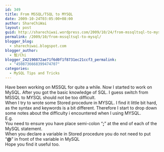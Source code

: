 ```yaml
---
id: 349
title: From MSSQL/TSQL to MYSQL
date: 2009-10-24T03:05:00+08:00
author: ShareChiWai
layout: post
guid: http://sharechiwai.wordpress.com/2009/10/24/from-mssqltsql-to-mysql
permalink: /2009/10/from-mssqltsql-to-mysql/
blogger_blog:
  - sharechiwai.blogspot.com
blogger_author:
  - 智/Chi
blogger_242190872ae71f6d0f1f8731ec21ccf3_permalink:
  - "4508736668399474707"
categories:
  - MySQL Tips and Tricks
---
```

<span style="font-family:Verdana;font-size:13px;"></span>

<div style="margin-bottom:0;margin-top:0;">
  Have been working on MSSQL for quite a while. Now I started to work on MySQL. After you got the basic knowledge of SQL. I guess switch from MSSQL to MYSQL should not be too difficult.
</div>

<div style="margin-bottom:0;margin-top:0;">
</div>

<div style="margin-bottom:0;margin-top:0;">
  When I try to wrote some Stored procedure in MYSQL. I find it little bit hard, as the syntax and keywords is a bit different. Therefore I start to drop down some notes about the difficulty i encountered when I using MYSQL.
</div>

<div style="margin-bottom:0;margin-top:0;">
</div>

<div style="margin-bottom:0;margin-top:0;">
  E.g.
</div>

<div style="margin-bottom:0;margin-top:0;">
  You need to ensure you have place semi-colon &#8220;<b>;</b>&#8221; at the end of each of the MySQL statement.
</div>

<div style="margin-bottom:0;margin-top:0;">
  When you declare a variable in Stored procedure you do not need to put &#8220;<b>@</b>&#8221; in front of the variable in MySQL
</div>

<div style="margin-bottom:0;margin-top:0;">
</div>

<div style="margin-bottom:0;margin-top:0;">
  Hope you find it useful too.
</div>
